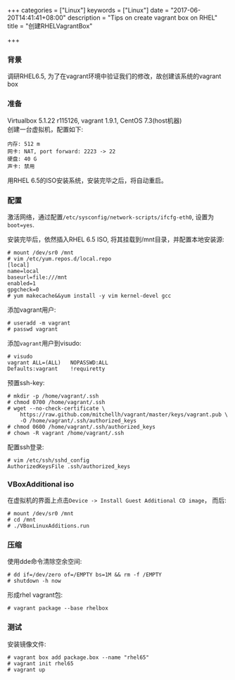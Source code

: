 +++
categories = ["Linux"]
keywords = ["Linux"]
date = "2017-06-20T14:41:41+08:00"
description = "Tips on create vagrant box on RHEL"
title = "创建RHELVagrantBox"

+++
### 背景
调研RHEL6.5, 为了在vagrant环境中验证我们的修改，故创建该系统的vagrant box
### 准备
Virtualbox 5.1.22 r115126, vagrant 1.9.1, CentOS 7.3(host机器)    
创建一台虚拟机，配置如下:    

```
内存: 512 m
网卡: NAT, port forward: 2223 -> 22
硬盘: 40 G
声卡: 禁用
```
用RHEL 6.5的ISO安装系统，安装完毕之后，将自动重启。     

### 配置
激活网络，通过配置`/etc/sysconfig/network-scripts/ifcfg-eth0`,
设置为`boot=yes`.    

安装完毕后，依然插入RHEL 6.5 ISO, 将其挂载到/mnt目录，并配置本地安装源:    

```
# mount /dev/sr0 /mnt
# vim /etc/yum.repos.d/local.repo
[local]
name=local
baseurl=file:///mnt
enabled=1
gpgcheck=0
# yum makecache&&yum install -y vim kernel-devel gcc
```
添加vagrant用户:    

```
# useradd -m vagrant
# passwd vagrant
```
添加`vagrant`用户到visudo:    

```
# visudo 
vagrant ALL=(ALL)	NOPASSWD:ALL
Defaults:vagrant	!requiretty
```

预置ssh-key:    

```
# mkdir -p /home/vagrant/.ssh
# chmod 0700 /home/vagrant/.ssh
# wget --no-check-certificate \
    https://raw.github.com/mitchellh/vagrant/master/keys/vagrant.pub \
    -O /home/vagrant/.ssh/authorized_keys
# chmod 0600 /home/vagrant/.ssh/authorized_keys
# chown -R vagrant /home/vagrant/.ssh
```
配置ssh登录:     

```
# vim /etc/ssh/sshd_config
AuthorizedKeysFile .ssh/authorized_keys
```

### VBoxAdditional iso
在虚拟机的界面上点击`Device -> Install Guest Additional CD image`， 而后:    

```
# mount /dev/sr0 /mnt
# cd /mnt
# ./VBoxLinuxAdditions.run
```
### 压缩
使用dde命令清除空余空间:    

```
# dd if=/dev/zero of=/EMPTY bs=1M && rm -f /EMPTY
# shutdown -h now
```
形成rhel vagrant包:    

```
# vagrant package --base rhelbox
```

### 测试
安装镜像文件:    

```
# vagrant box add package.box --name "rhel65"
# vagrant init rhel65
# vagrant up
```

